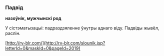 ### Падвід
**назоўнік, мужчынскі род**

У сістэматызацыі: падраздзяленне ўнутры аднаго віду. Падвіды жывёл, раслін.

<a rel="author">[http://rv-blr.com/](http://rv-blr.com/slounik.jsp?letterId=0&maskId=0&pageId=2019)</a>
